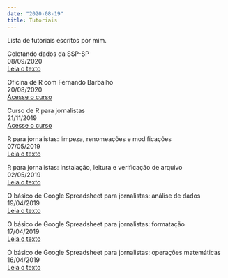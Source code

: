 ```yaml
---
date: "2020-08-19"
title: Tutoriais
---
```

Lista de tutoriais escritos por mim.


Coletando dados da SSP-SP               
08/09/2020               
[Leia o texto](https://www.gabrielacaesar.com/2020/09/08/captura-de-dados-ssp-sp/)             

Oficina de R com Fernando Barbalho                 
20/08/2020                 
[Acesse o curso](https://github.com/Introducao-ao-R-na-Abraji/oficina-R)                 

Curso de R para jornalistas                       
21/11/2019                    
[Acesse o curso](https://www.curso-de-programacao-em-r-para-jornalistas.com/)                  

R para jornalistas: limpeza, renomeações e modificações     
07/05/2019     
[Leia o texto](https://www.gabrielacaesar.com/2019/05/07/fun%C3%A7%C3%B5es-b%C3%A1sicas-do-r-para-jornalistas-2/)     

R para jornalistas: instalação, leitura e verificação de arquivo     
02/05/2019     
[Leia o texto](https://www.gabrielacaesar.com/2019/05/02/fun%C3%A7%C3%B5es-b%C3%A1sicas-do-r-para-jornalistas-1/)     
     
O básico de Google Spreadsheet para jornalistas: análise de dados     
19/04/2019     
[Leia o texto](https://www.gabrielacaesar.com/2019/04/19/o-b%C3%A1sico-de-google-spreadsheet-para-jornalistas-an%C3%A1lise-de-dados/)     

O básico de Google Spreadsheet para jornalistas: formatação     
17/04/2019     
[Leia o texto](https://www.gabrielacaesar.com/2019/04/17/o-b%C3%A1sico-de-google-spreadsheet-para-jornalistas-formata%C3%A7%C3%A3o/)     

O básico de Google Spreadsheet para jornalistas: operações matemáticas     
16/04/2019     
[Leia o texto](https://www.gabrielacaesar.com/2019/04/16/o-b%C3%A1sico-de-google-spreadsheet-para-jornalistas-opera%C3%A7%C3%B5es-matem%C3%A1ticas/)     
